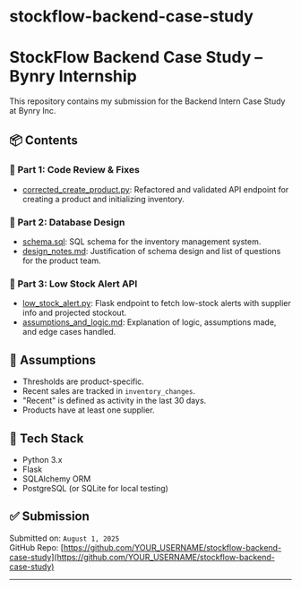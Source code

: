 # stockflow-backend-case-study
# StockFlow Backend Case Study – Bynry Internship

This repository contains my submission for the Backend Intern Case Study at Bynry Inc.

## 📦 Contents

### 🔹 Part 1: Code Review & Fixes
- [corrected_create_product.py](./part1_code_review/corrected_create_product.py): Refactored and validated API endpoint for creating a product and initializing inventory.

### 🔹 Part 2: Database Design
- [schema.sql](./part2_database_design/schema.sql): SQL schema for the inventory management system.
- [design_notes.md](./part2_database_design/design_notes.md): Justification of schema design and list of questions for the product team.

### 🔹 Part 3: Low Stock Alert API
- [low_stock_alert.py](./part3_low_stock_alert_api/low_stock_alert.py): Flask endpoint to fetch low-stock alerts with supplier info and projected stockout.
- [assumptions_and_logic.md](./part3_low_stock_alert_api/assumptions_and_logic.md): Explanation of logic, assumptions made, and edge cases handled.

## 🧠 Assumptions
- Thresholds are product-specific.
- Recent sales are tracked in `inventory_changes`.
- "Recent" is defined as activity in the last 30 days.
- Products have at least one supplier.

## 🚀 Tech Stack
- Python 3.x
- Flask
- SQLAlchemy ORM
- PostgreSQL (or SQLite for local testing)

## ✅ Submission
Submitted on: `August 1, 2025`  
GitHub Repo: [https://github.com/YOUR_USERNAME/stockflow-backend-case-study](https://github.com/YOUR_USERNAME/stockflow-backend-case-study)

---
